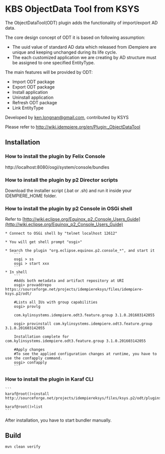 # KBS ObjectData Tool from KSYS
The ObjectDataTool(ODT) plugin adds the functionality of import/export AD data.

The core design concept of ODT it is based on following assumption:
* The uuid value of standard AD data which released from iDempiere are unique and keeping unchanged during its life cycle.
* The each customized application we are creating by AD structure must be assigned to one specified EntityType.

The main features will be provided by ODT:
* Import ODT package
* Export ODT package
* Install application
* Uninstall application
* Refresh ODT package
* Link EntityType
	
Developed by ken.longnan@gmail.com, contributed by KSYS

Please refer to http://wiki.idempiere.org/en/Plugin:_ObjectDataTool

## Installation

### How to install the plugin by Felix Console

http://localhost:8080/osgi/system/console/bundles

### How to install the plugin by p2 Director scripts
  
Download the installer script (.bat or .sh) and run it inside your IDEMPIERE_HOME folder.

### How to install the plugin by p2 Console in OSGi shell
  
Refer to [http://wiki.eclipse.org/Equinox_p2_Console_Users_Guide](http://wiki.eclipse.org/Equinox_p2_Console_Users_Guide)

    * Connect to OSGi shell by "telnet localhost 12612"

    * You will get shell prompt "osgi>"

    * Search the plugin "org.eclipse.equinox.p2.console_*", and start it
        ```
        osgi > ss
        osgi > start xxx
        ```
    * In shell
        ```
        #Adds both metadata and artifact repository at URI
        osgi> provaddrepo https://sourceforge.net/projects/idempiereksys/files/idempiere-ksys.p2/odt/

        #Lists all IUs with group capabilities
        osgi> provlg

        com.kylinsystems.idempiere.odt3.feature.group 3.1.0.201603142055

        osgi> provinstall com.kylinsystems.idempiere.odt3.feature.group 3.1.0.201603142055

        Installation complete for com.kylinsystems.idempiere.odt3.feature.group 3.1.0.201603142055

        #Apply changes
        #To see the applied configuration changes at runtime, you have to use the confapply command.
        osgi> confapply
        ```
### How to install the plugin in Karaf CLI
    ```
    karaf@root()>install http://sourceforge.net/projects/idempiereksys/files/ksys.p2/odt/plugins/com.kylinsystems.idempiere.odt2_2.0.0.201406162201.jar

    karaf@root()>list
    ```
After installation, you have to start bundler manually.

## Build
```
mvn clean verify
```